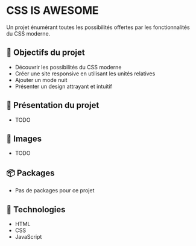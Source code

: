 # CSS IS AWESOME

Un projet énumérant toutes les possibilités offertes par les fonctionnalités du CSS moderne.

## :rocket: Objectifs du projet

* Découvrir les possibilités du CSS moderne
* Créer une site responsive en utilisant les unités relatives
* Ajouter un mode nuit
* Présenter un design attrayant et intuitif

## :dart: Présentation du projet

* TODO

## :iphone: Images

* TODO

## :package: Packages

* Pas de packages pour ce projet

## :pushpin: Technologies

* HTML
* CSS
* JavaScript

